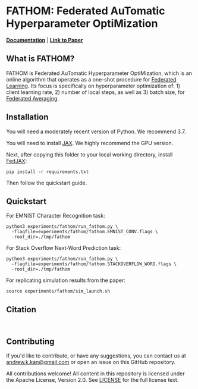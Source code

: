 # FATHOM: Federated AuTomatic Hyperparameter OptiMization

[**Documentation**](./documentation/fathom/index.html) |
[**Link to Paper**](https://arxiv.org/abs/2107.13586) 


## What is FATHOM?

FATHOM is Federated AuTomatic Hyperparameter OptiMization, which is an online algorithm that operates as a one-shot procedure for [Federated Learning].  Its focus is specifically on hyperparameter optimization of: 1) client learning rate, 2) number of local steps, as well as 3) batch size, for [Federated Averaging].  


## Installation

You will need a moderately recent version of Python.  We recommend 3.7.

You will need to install [JAX]. We highly recommend the GPU version.  

Next, after copying this folder to your local working directory, install [FedJAX]:
```
pip install -r requirements.txt

```

Then follow the quickstart guide.

## Quickstart

For EMNIST Character Recognition task:
```
python3 experiments/fathom/run_fathom.py \
  -flagfile=experiments/fathom/fathom.EMNIST_CONV.flags \
  -root_dir=./tmp/fathom
```

For Stack Overflow Next-Word Prediction task:
```
python3 experiments/fathom/run_fathom.py \
  -flagfile=experiments/fathom/fathom.STACKOVERFLOW_WORD.flags \
  -root_dir=./tmp/fathom
```

For replicating simulation results from the paper:
```
source experiments/fathom/sim_launch.sh
```

## Citation
```


```


## Contributing

If you'd like to contribute, or have any suggestions, you can contact us at andrew.k.kan@gmail.com or open an issue on this GitHub repository.

All contributions welcome! All content in this repository is licensed under the Apache License, Version 2.0. See [LICENSE] for the full license text.


[JAX]: https://github.com/google/jax
[FedJAX]: https://github.com/google/fedjax
[Federated Learning]: https://ai.googleblog.com/2017/04/federated-learning-collaborative.html
[Federated Averaging]: https://arxiv.org/abs/1602.05629
[LICENSE]: LICENSE

